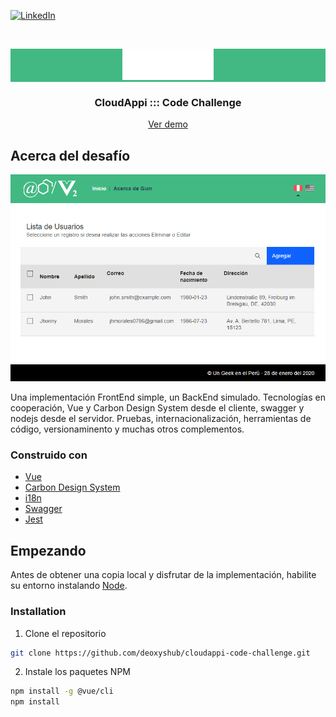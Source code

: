 [![LinkedIn][linkedin-shield]][linkedin-url]

<br />
<p align="center" style="background: #42b983;">
  <a href="http://vue.carbondesignsystem.com/"><img src="src/assets/carbon-vue.svg" alt="@carbon/vue" style="height: 3.1241rem; width: 9.125rem;"/></a>
</p>
<h3 align="center">CloudAppi ::: Code Challenge</h3>
<p align="center"><a href="https://3c878876.ngrok.io">Ver demo</a></p>

## Acerca del desafío

[![Product Name Screen Shot][product-screenshot]](https://example.com)

Una implementación FrontEnd simple, un BackEnd simulado. Tecnologías en cooperación, Vue y Carbon Design System desde el cliente, swagger y nodejs desde el servidor.
Pruebas, internacionalización, herramientas de código, versionaminento y muchas otros complementos.

### Construido con

- [Vue](https://vuejs.org/)
- [Carbon Design System](https://www.carbondesignsystem.com/)
- [i18n](https://www.i18next.com/)
- [Swagger](https://swagger.io/)
- [Jest](https://jestjs.io/)

## Empezando

Antes de obtener una copia local y disfrutar de la implementación, habilite su entorno instalando [Node](https://nodejs.org/en/).

### Installation

1. Clone el repositorio

```sh
git clone https://github.com/deoxyshub/cloudappi-code-challenge.git
```

2. Instale los paquetes NPM

```sh
npm install -g @vue/cli
npm install
```

[linkedin-shield]: https://img.shields.io/badge/-LinkedIn-black.svg?style=flat-square&logo=linkedin&colorB=555
[linkedin-url]: https://linkedin.com/in/jhmorales
[product-screenshot]: src/assets/screenshot.png

